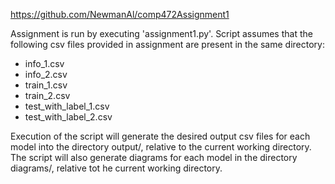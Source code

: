https://github.com/NewmanAl/comp472Assignment1

Assignment is run by executing 'assignment1.py'.
Script assumes that the following csv files provided in assignment are present in the same directory:
- info_1.csv
- info_2.csv
- train_1.csv
- train_2.csv
- test_with_label_1.csv
- test_with_label_2.csv

Execution of the script will generate the desired output csv files for each model into the directory output/, relative to the current working directory. The script will also generate diagrams for each model in the directory diagrams/, relative tot he current working directory.
